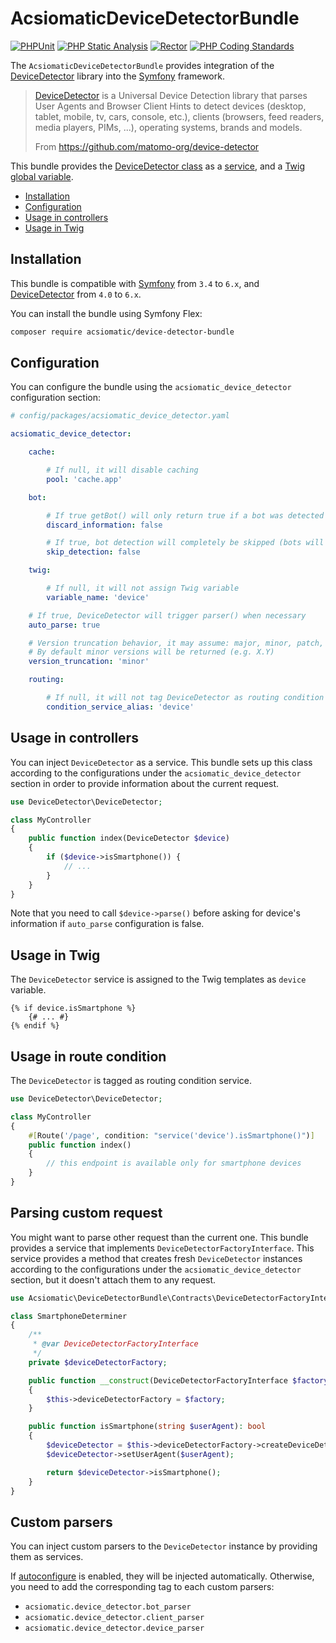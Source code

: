 # AcsiomaticDeviceDetectorBundle

[![PHPUnit](https://github.com/acsiomatic/device-detector-bundle/actions/workflows/phpunit.yaml/badge.svg)](https://github.com/acsiomatic/device-detector-bundle/actions/workflows/phpunit.yaml)
[![PHP Static Analysis](https://github.com/acsiomatic/device-detector-bundle/actions/workflows/phpstan.yaml/badge.svg)](https://github.com/acsiomatic/device-detector-bundle/actions/workflows/phpstan.yaml)
[![Rector](https://github.com/acsiomatic/device-detector-bundle/actions/workflows/rector.yaml/badge.svg)](https://github.com/acsiomatic/device-detector-bundle/actions/workflows/rector.yaml)
[![PHP Coding Standards](https://github.com/acsiomatic/device-detector-bundle/actions/workflows/php-cs-fixer.yaml/badge.svg)](https://github.com/acsiomatic/device-detector-bundle/actions/workflows/php-cs-fixer.yaml)

The `AcsiomaticDeviceDetectorBundle` provides integration of the [DeviceDetector] library into the [Symfony] framework.

> [DeviceDetector] is a Universal Device Detection library that parses User Agents and Browser Client Hints to detect devices (desktop, tablet, mobile, tv, cars, console, etc.), clients (browsers, feed readers, media players, PIMs, ...), operating systems, brands and models.
> 
> From https://github.com/matomo-org/device-detector

This bundle provides the [DeviceDetector class] as a [service], and a [Twig global variable].

- [Installation](#installation)
- [Configuration](#configuration)
- [Usage in controllers](#usage-in-controllers)
- [Usage in Twig](#usage-in-twig)

## Installation

This bundle is compatible with [Symfony] from `3.4` to `6.x`, and [DeviceDetector] from `4.0` to `6.x`.

You can install the bundle using Symfony Flex:

```bash
composer require acsiomatic/device-detector-bundle
```

## Configuration

You can configure the bundle using the `acsiomatic_device_detector` configuration section:

```yaml
# config/packages/acsiomatic_device_detector.yaml

acsiomatic_device_detector:

    cache:

        # If null, it will disable caching
        pool: 'cache.app'

    bot:

        # If true getBot() will only return true if a bot was detected (speeds up detection a bit)
        discard_information: false

        # If true, bot detection will completely be skipped (bots will be detected as regular devices then)
        skip_detection: false

    twig:

        # If null, it will not assign Twig variable
        variable_name: 'device'

    # If true, DeviceDetector will trigger parser() when necessary
    auto_parse: true

    # Version truncation behavior, it may assume: major, minor, patch, build, or none
    # By default minor versions will be returned (e.g. X.Y)
    version_truncation: 'minor'

    routing:

        # If null, it will not tag DeviceDetector as routing condition service
        condition_service_alias: 'device'
```

## Usage in controllers

You can inject `DeviceDetector` as a service.
This bundle sets up this class according to the configurations under the `acsiomatic_device_detector` section in order to provide information about the current request.

```php
use DeviceDetector\DeviceDetector;

class MyController
{
    public function index(DeviceDetector $device)
    {
        if ($device->isSmartphone()) {
            // ...
        }
    }
}
```

Note that you need to call `$device->parse()` before asking for device's information if `auto_parse` configuration is false.

## Usage in Twig

The `DeviceDetector` service is assigned to the Twig templates as `device` variable.

```twig
{% if device.isSmartphone %}
    {# ... #}
{% endif %}
```

## Usage in route condition

The `DeviceDetector` is tagged as routing condition service.

```php
use DeviceDetector\DeviceDetector;

class MyController
{
    #[Route('/page', condition: "service('device').isSmartphone()")]
    public function index()
    {
        // this endpoint is available only for smartphone devices
    }
}
```

## Parsing custom request

You might want to parse other request than the current one.
This bundle provides a service that implements `DeviceDetectorFactoryInterface`.
This service provides a method that creates fresh `DeviceDetector` instances according to the configurations under the `acsiomatic_device_detector` section, but it doesn't attach them to any request.

```php
use Acsiomatic\DeviceDetectorBundle\Contracts\DeviceDetectorFactoryInterface;

class SmartphoneDeterminer
{
    /**
     * @var DeviceDetectorFactoryInterface
     */
    private $deviceDetectorFactory;

    public function __construct(DeviceDetectorFactoryInterface $factory)
    {
        $this->deviceDetectorFactory = $factory;
    }

    public function isSmartphone(string $userAgent): bool
    {
        $deviceDetector = $this->deviceDetectorFactory->createDeviceDetector();
        $deviceDetector->setUserAgent($userAgent);

        return $deviceDetector->isSmartphone();
    }
}
```

## Custom parsers

You can inject custom parsers to the `DeviceDetector` instance by providing them as services.

If [autoconfigure] is enabled, they will be injected automatically.
Otherwise, you need to add the corresponding tag to each custom parsers:

- `acsiomatic.device_detector.bot_parser`
- `acsiomatic.device_detector.client_parser`
- `acsiomatic.device_detector.device_parser`

[autoconfigure]: https://symfony.com/doc/current/service_container.html#the-autoconfigure-option
[DeviceDetector class]: https://github.com/matomo-org/device-detector/blob/master/DeviceDetector.php
[DeviceDetector]: https://github.com/matomo-org/device-detector
[Symfony]: https://symfony.com/
[Twig global variable]: https://symfony.com/doc/current/templates.html#template-variables
[service]: https://symfony.com/doc/current/service_container.html#fetching-and-using-services
